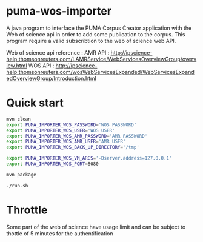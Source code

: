 # puma-wos-importer

A java program to interface the PUMA Corpus Creator application with the Web of science api in order to add some publication to the corpus. This program require a valid subscribtion to the web of science web API.

Web of science api reference : 
AMR API : http://ipscience-help.thomsonreuters.com/LAMRService/WebServicesOverviewGroup/overview.html
WOS API : http://ipscience-help.thomsonreuters.com/wosWebServicesExpanded/WebServicesExpandedOverviewGroup/Introduction.html

# Quick start

```bash
mvn clean
export PUMA_IMPORTER_WOS_PASSWORD='WOS PASSWORD'
export PUMA_IMPORTER_WOS_USER='WOS USER'
export PUMA_IMPORTER_WOS_AMR_PASSWORD='AMR PASSWORD'
export PUMA_IMPORTER_WOS_AMR_USER='AMR USER'
export PUMA_IMPORTER_WOS_BACK_UP_DIRECTORY='/tmp'

export PUMA_IMPORTER_WOS_VM_ARGS='-Dserver.address=127.0.0.1'
export PUMA_IMPORTER_WOS_PORT=8080

mvn package

./run.sh
```

# Throttle

Some part of the web of science have usage limit and can be subject to thottle of 5 minutes for the authentification

